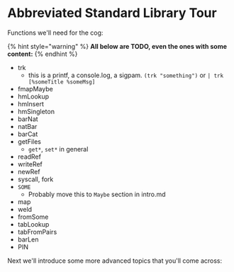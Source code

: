 # Abbreviated Standard Library Tour

Functions we'll need for the cog:

{% hint style="warning" %}
**All below are TODO, even the ones with some content:**
{% endhint %}

- trk
  - this is a printf, a console.log, a sigpam. `(trk "something")` or `| trk [%someTitle %someMsg]`
- fmapMaybe
- hmLookup
- hmInsert
- hmSingleton
- barNat
- natBar
- barCat
- getFiles
  - `get*`, `set*` in general
- readRef
- writeRef
- newRef
- syscall, fork
- `SOME`
  - Probably move this to `Maybe` section in intro.md
- map
- weld
- fromSome
- tabLookup
- tabFromPairs
- barLen
- PIN

Next we'll introduce some more advanced topics that you'll come across:

